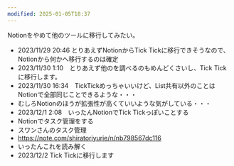 ```yaml
---
modified: 2025-01-05T18:37
---
```

Notionをやめて他のツールに移行してみたい。

- 2023/11/29 20:46 とりあえずNotionからTick Tickに移行できそうなので、Notionから何かへ移行するのは確定  
- 2023/11/30 1:10　とりあえず他のを調べるのもめんどくさいし、Tick Tickに移行します。  
- 2023/11/30 16:34　TickTickめっちゃいいけど、List共有以外のことはNotionで全部同じことできるような・・・  
- むしろNotionのほうが拡張性が高くていいような気がしている・・・  
- 2023/12/1 2:08　いったんNotionでTick Tickっぽいことする  
- Notionでタスク管理をする  
- スワンさんのタスク管理  
- https://note.com/shiratoriyurie/n/nb798567dc116  
- いったんこれを読み解く  
- 2023/12/2 Tick Tickに移行します